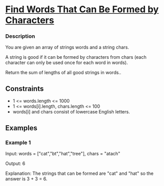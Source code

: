 # [Find Words That Can Be Formed by Characters](https://leetcode.com/problems/find-words-that-can-be-formed-by-characters/)

### Description

You are given an array of strings words and a string chars.

A string is good if it can be formed by characters from chars (each character can only be used once for each word in words).

Return the sum of lengths of all good strings in words..


## Constraints

- 1 <= words.length <= 1000
- 1 <= words[i].length, chars.length <= 100
- words[i] and chars consist of lowercase English letters.

## Examples

### Example 1
Input: words = ["cat","bt","hat","tree"], chars = "atach"

Output: 6

Explanation: The strings that can be formed are "cat" and "hat" so the answer is 3 + 3 = 6.

